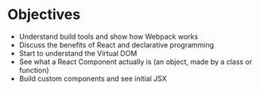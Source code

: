 # Objectives
- Understand build tools and show how Webpack works
- Discuss the benefits of React and declarative programming
- Start to understand the Virtual DOM
- See what a React Component actually is (an object, made by a class or function)
- Build custom components and see initial JSX